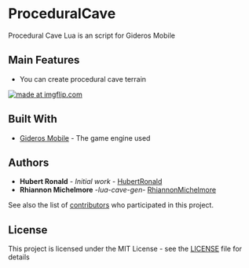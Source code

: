 # ProceduralCave
Procedural Cave Lua is an script for Gideros Mobile


## Main Features
* You can create procedural cave terrain
<p align="left">
<a href="https://imgflip.com/gif/1wlglt"><img src="https://i.imgflip.com/1wlglt.gif" title="made at imgflip.com"/></a>
</p>


## Built With

* [Gideros Mobile](http://giderosmobile.com//) - The game engine used

## Authors

* **Hubert Ronald** - *Initial work* - [HubertRonald](https://github.com/HubertRonald)
* **Rhiannon Michelmore** -*lua-cave-gen*- [RhiannonMichelmore](https://github.com/RhiannonMichelmore/lua-cave-gen)

See also the list of [contributors](https://github.com/HubertRonald/ProceduralCave/contributors) who participated in this project.

## License

This project is licensed under the MIT License - see the [LICENSE](LICENSE) file for details
